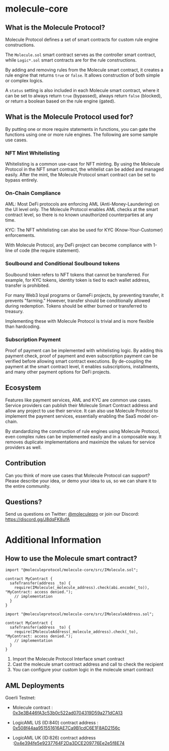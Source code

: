 # molecule-core


## What is the Molecule Protocol?

Molecule Protocol defines a set of smart contracts for custom rule engine constructions.

The `Molecule.sol` smart contract serves as the controller smart contract, while `Logic*.sol` smart contracts are for the rule constructions.

By adding and removing rules from the Molecule smart contract, it creates a rule engine that returns `true` or `false`. It allows construction of both simple or complex logics.

A `status` setting is also included in each Molecule smart contract, where it can be set to always return `true` (bypassed), always return `false` (blocked), or return a boolean based on the rule engine (gated).

## What is the Molecule Protocol used for?

By putting one or more require statements in functions, you can gate the functions using one or more rule engines. The following are some sample use cases.

### NFT Mint Whitelisting

Whitelisting is a common use-case for NFT minting. By using the Molecule Protocol in the NFT smart contract, the whitelist can be added and managed easily. After the mint, the Molecule Protocol smart contract can be set to bypass entirely.

### On-Chain Compliance

AML: Most DeFi protocols are enforcing AML (Anti-Money-Laundering) on the UI level only. The Molecule Protocol enables AML checks at the smart contract level, so there is no known unauthorized counterparties at any time.

KYC: The NFT whitelisting can also be used for KYC (Know-Your-Customer) enforcements.

With Molecule Protocol, any DeFi project can become compliance with 1-line of code (the require statement).

### Soulbound and Conditional Soulbound tokens

Soulbound token refers to NFT tokens that cannot be transferred. For example, for KYC tokens, identity token is tied to each wallet address, transfer is prohibited.

For many Web3 loyal programs or GameFi projects, by preventing transfer, it prevents "farming." However, transfer should be conditionally allowed during redemption. Tokens should be either burned or transferred to treasury.

Implementing these with Molecule Protocol is trivial and is more flexible than hardcoding.

### Subscription Payment

Proof of payment can be implemented with whitelisting logic. By adding this payment check, proof of payment and even subscription payment can be verified before allowing smart contract executions. By de-coupling the payment at the smart contract level, it enables subscriptions, installments, and many other payment options for DeFi projects.

## Ecosystem

Features like payment services, AML and KYC are common use cases. Service providers can publish their Molecule Smart Contract address and allow any project to use their service. It can also use Molecule Protocol to implement the payment services, essentially enabling the SaaS model on-chain.

By standardizing the construction of rule engines using Molecule Protocol, even complex rules can be implemented easily and in a composable way. It removes duplicate implementations and maximize the values for service providers as well.

## Contribution

Can you think of more use cases that Molecule Protocol can support? Please describe your idea, or demo your idea to us, so we can share it to the entire community.

## Questions?

Send us questions on Twitter: [@moleculepro](https://twitter.com/moleculepro)
or join our Discord: https://discord.gg/J8dqFK8ufA


# Additional Information

## How to use the Molecule smart contract?

```
import "@moleculeprotocol/molecule-core/src/IMolecule.sol";

contract MyContract {
  safeTransfer(address _to) {
    require(IMolecule(_molecule_address).check(abi.encode(_to)), "MyContract: access denied.");
    // implementation
  }
}
```

```
import "@moleculeprotocol/molecule-core/src/IMoleculeAddress.sol";

contract MyContract {
  safeTransfer(address _to) {
    require(IMoleculeAddress(_molecule_address).check(_to), "MyContract: access denied.");
    // implementation
  }
}
```

1. Import the Molecule Protocol Interface smart contract
2. Cast the molecule smart contract address and call to check the recipient
3. You can configure your custom logic in the molecule smart contract


## AML Deployments

Goerli Testnet:

- Molecule contract : [0x3e3B446fA3c53b0c522ad0704319D59a271dCA13](https://goerli.etherscan.io/address/0x3e3B446fA3c53b0c522ad0704319D59a271dCA13)

- LogicAML US (ID:840) contract address : [0x508f44aa951551616AE7Ca9B1cdC6E1F8AD2156c](https://goerli.etherscan.io/address/0x508f44aa951551616AE7Ca9B1cdC6E1F8AD2156c)

- LogicAML UK (ID:826) contract address :[0x4e394fe5e9237764F2Da3DCE209776Ee2e5f8E74](https://goerli.etherscan.io/address/0x4e394fe5e9237764F2Da3DCE209776Ee2e5f8E74)

